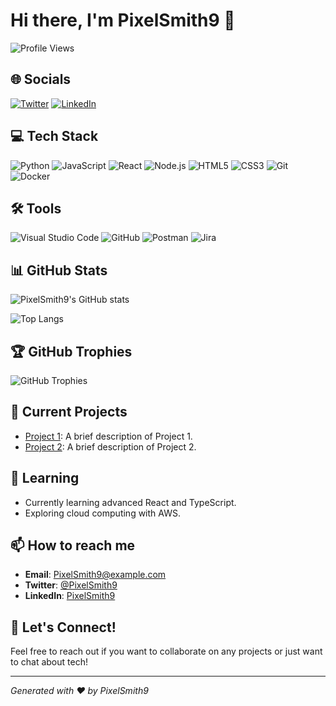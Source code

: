 # Hi there, I'm PixelSmith9 👋

![Profile Views](https://komarev.com/ghpvc/?username=PixelSmith9&color=blue)

## 🌐 Socials
[![Twitter](https://img.shields.io/badge/Twitter-1DA1F2?style=for-the-badge&logo=twitter&logoColor=white)](https://twitter.com/PixelSmith9)
[![LinkedIn](https://img.shields.io/badge/LinkedIn-0077B5?style=for-the-badge&logo=linkedin&logoColor=white)](https://linkedin.com/in/PixelSmith9)

## 💻 Tech Stack
![Python](https://img.shields.io/badge/Python-3776AB?style=for-the-badge&logo=python&logoColor=white)
![JavaScript](https://img.shields.io/badge/JavaScript-F7DF1E?style=for-the-badge&logo=javascript&logoColor=black)
![React](https://img.shields.io/badge/React-61DAFB?style=for-the-badge&logo=react&logoColor=black)
![Node.js](https://img.shields.io/badge/Node.js-339933?style=for-the-badge&logo=nodedotjs&logoColor=white)
![HTML5](https://img.shields.io/badge/HTML5-E34F26?style=for-the-badge&logo=html5&logoColor=white)
![CSS3](https://img.shields.io/badge/CSS3-1572B6?style=for-the-badge&logo=css3&logoColor=white)
![Git](https://img.shields.io/badge/Git-F05032?style=for-the-badge&logo=git&logoColor=white)
![Docker](https://img.shields.io/badge/Docker-2496ED?style=for-the-badge&logo=docker&logoColor=white)

## 🛠 Tools
![Visual Studio Code](https://img.shields.io/badge/Visual_Studio_Code-0078D4?style=for-the-badge&logo=visual%20studio%20code&logoColor=white)
![GitHub](https://img.shields.io/badge/GitHub-181717?style=for-the-badge&logo=github&logoColor=white)
![Postman](https://img.shields.io/badge/Postman-FF6C37?style=for-the-badge&logo=postman&logoColor=white)
![Jira](https://img.shields.io/badge/Jira-0052CC?style=for-the-badge&logo=jira&logoColor=white)

## 📊 GitHub Stats
![PixelSmith9's GitHub stats](https://github-readme-stats.vercel.app/api?username=PixelSmith9&show_icons=true&theme=radical)

![Top Langs](https://github-readme-stats.vercel.app/api/top-langs/?username=PixelSmith9&layout=compact&theme=radical)

## 🏆 GitHub Trophies
![GitHub Trophies](https://github-profile-trophy.vercel.app/?username=PixelSmith9&theme=radical)

## 🔭 Current Projects
- [Project 1](https://github.com/PixelSmith9/Project1): A brief description of Project 1.
- [Project 2](https://github.com/PixelSmith9/Project2): A brief description of Project 2.

## 🌱 Learning
- Currently learning advanced React and TypeScript.
- Exploring cloud computing with AWS.

## 📫 How to reach me
- **Email**: PixelSmith9@example.com
- **Twitter**: [@PixelSmith9](https://twitter.com/PixelSmith9)
- **LinkedIn**: [PixelSmith9](https://linkedin.com/in/PixelSmith9)

## 🤝 Let's Connect!
Feel free to reach out if you want to collaborate on any projects or just want to chat about tech!

---

*Generated with ❤️ by PixelSmith9*    
